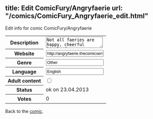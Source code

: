 title: Edit ComicFury/Angryfaerie
url: "/comics/ComicFury_Angryfaerie_edit.html"
---
Edit info for comic ComicFury/Angryfaerie

<form name="comic" action="http://gaepostmail.appengine.com/comic" name="post">
<table class="comicinfo">
<tr>
<th>Description</th><td><textarea name="description">Not all faeries are happy, cheerful little forest creatures. One, in fact, is downright ornery. She's mean-spirited, violent.. and ANGRY. Welcome to the twisted world of Angry Faerie.</textarea></td>
</tr>
<tr>
<th>Website</th><td><input type="text" name="url" value="http://angryfaerie.thecomicseries.com/"/></td>
</tr>
<tr>
<th>Genre</th><td><input type="text" name="genre" value="Other"/></td>
</tr>
<tr>
<th>Language</th><td><input type="text" name="language" value="English"/></td>
</tr>
<tr>
<th>Adult content</th><td><input type="checkbox" name="adult" value="adult" /></td>
</tr>
<tr>
<th>Status</th><td>ok on 23.04.2013</td>
</tr>
<tr>
<th>Votes</th><td>0</div></td>
</tr>
</table>
</form>

Back to the [comic](/comics/ComicFury_Angryfaerie.html).
